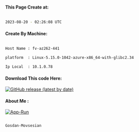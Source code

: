 
   
#### This Page Create at:

```bash

2023-08-20 - 02:26:08 UTC

```

#### Create By Machine:

```bash

Host Name : fv-az262-441

platform  : Linux-5.15.0-1042-azure-x86_64-with-glibc2.34

Ip Local  : 10.1.0.78

```
#### Download This code Here:

[![GitHub release (latest by date)](https://img.shields.io/github/v/release/Gosdan-Movsesian/Gosdan?style=for-the-badge&label=Download)](https://github.com/Gosdan-Movsesian/Gosdan/releases) 

</p> 

#### About Me :

[![App-Run](https://github.com/Gosdan-Movsesian/Gosdan/actions/workflows/App-Run.yml/badge.svg)](https://github.com/Gosdan-Movsesian/Gosdan/actions/workflows/App-Run.yml)

```bash

Gosdan-Movsesian

```


